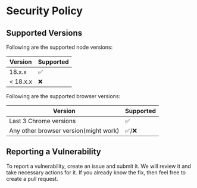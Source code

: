 # Security Policy

## Supported Versions

Following are the supported node versions:

| Version | Supported          |
| ------- | ------------------ |
| 18.x.x   | :white_check_mark: |
| < 18.x.x   | :x: |

Following are the supported browser versions:

| Version | Supported          |
| ------- | ------------------ |
| Last 3 Chrome versions   | :white_check_mark: |
| Any other browser version(might work)  | :white_check_mark:/:x: |

## Reporting a Vulnerability

To report a vulnerability, create an issue and submit it. We will review it and take necessary actions for it. If you already know the fix, then feel free to create a pull request.
